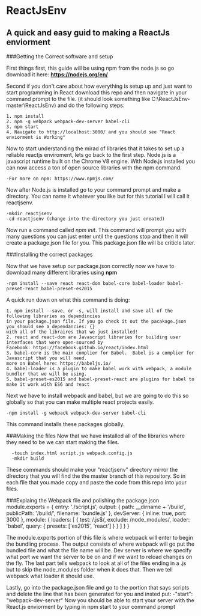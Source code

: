 # ReactJsEnv

## A quick and easy guid to making a ReactJs enviorment

###Getting the Correct software and setup

First things first, this guide will be using npm from the node.js so go download it here:
**https://nodejs.org/en/**

Second if you don't care about how everything is setup up and just want to start programming in React download this repo and then navigate in your command prompt to the file. (it should look something like C:\ReactJsEnv-master\ReactJsEnv) and do the following steps:
   
    1. npm install
    2. npm -g webpack webpack-dev-server babel-cli
    3. npm start 
    4. Navigate to http://localhost:3000/ and you should see "React enviorment is Working"

Now to start understanding the mirad of libraries that it takes to set up a reliable reactjs enviroment, lets go back to the first step. Node.js is a javascript runtime built on the Chrome V8 engine.  With Node.js installed you can now access a ton of open source libraries with the npm command.

    -For more on npm: https://www.npmjs.com/

Now after Node.js is installed go to your command prompt and make a directory.  You can name it whatever you like but for this tutorial I will call it reactjsenv.

    -mkdir reactjsenv
    -cd reactjsenv (change into the directory you just created)
    
Now run a command called *npm init*.  This command will prompt you with many questions you can just enter until the questions stop and then it will create a package.json file for you.  This package.json file will be criticle later.

###Installing the correct packages

Now that we have setup our package.json correctly now we have to download many different libraries using **npm**

    -npm install --save react react-dom babel-core babel-loader babel-preset-react babel-preset-es2015
    
A quick run down on what this command is doing: 

    1. npm install --save, or -s, will install and save all of the following libraries as dependincies
    in your package.json file. If you go check it out the pacakage.json you should see a dependancies: {} 
    with all of the libraires that we just installed!
    2. react and react-dom are Javascript libraries for building user interfaces that were open-sourced by 
    Facebook: https://facebook.github.io/react/index.html
    3. babel-core is the main complier for Babel.  Babel is a complier for Javascript that you will need. 
    more on Babel here: https://babeljs.io/
    4. babel-loader is a plugin to make babel work with webpack, a module bundler that we will be using. 
    5. babel-preset-es2015 and babel-preset-react are plugins for babel to make it work with ES6 and react

Next we have to install webpack and babel, but we are going to do this so globally so that you can make multiple react projects easily. 

    -npm install -g webpack webpack-dev-server babel-cli

This command installs these packages globally. 

###Making the files 
Now that we have installed all of the libraries where they need to be we can start making the files. 

      -touch index.html script.js webpack.config.js
      -mkdir build

These commands should make your "reactjsenv" directory mirror the directory that you will find the the master branch of this repository. So in each file that you made copy and paste the code from this repo into your files.  

###Explaing the Webpack file and polishing the package.json
      module.exports = {
         entry: './script.js',
         output: {
            path: __dirname + '/build',
            publicPath: '/build/',
            filename: 'bundle.js'
      },
      devServer: {
         inline: true, 
         port: 3000
      },
      module: {
      loaders: [
         {
            test: /\.js$/,
            exclude: /node_modules/,
            loader: 'babel',
            query: {
               presets: ['es2015', 'react']
             }
         }
         ]
         }
      }

The module.exports portion of this file is where webpack will enter to begin the bundling process.  The output consists of where webpack will go put the bundled file and what the file name will be.  Dev server is where we specify what port we want the server to be on and if we want to reload changes on the fly.  The last part tells webpack to look at all of the files ending in a .js but to skip the node_modules folder when it does that.  Then we tell webpack what loader it should use.  

Lastly, go into the package.json file and go to the portion that says scripts and delete the line that has been generated for you and insted put:
      -"start": "webpack-dev-server"
Now you should be able to start your server with the React.js enviorment by typing in npm start to your command prompt
